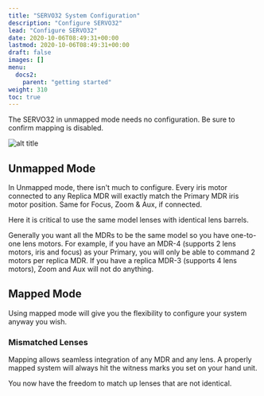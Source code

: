 ```yaml
---
title: "SERVO32 System Configuration"
description: "Configure SERVO32"
lead: "Configure SERVO32"
date: 2020-10-06T08:49:31+00:00
lastmod: 2020-10-06T08:49:31+00:00
draft: false
images: []
menu:
  docs2:
    parent: "getting started"
weight: 310
toc: true
---
```


The SERVO32 in unmapped mode needs no configuration. Be sure to confirm mapping is disabled.

<img src="/images/s32/s32overview.png" title="SERVO32 In Action" alt="alt title"/>

## Unmapped Mode

In Unmapped mode, there isn't much to configure. Every iris motor connected to any Replica MDR will exactly match the Primary MDR iris motor position. Same for Focus, Zoom & Aux, if connected.

Here it is critical to use the same model lenses with identical lens barrels.

Generally you want all the MDRs to be the same model so you have one-to-one lens motors. For example, if you have an MDR-4 (supports 2 lens motors, iris and focus) as your Primary, you will only be able to command 2 motors per replica MDR. If you have a replica MDR-3 (supports 4 lens motors), Zoom and Aux will not do anything.

## Mapped Mode

Using mapped mode will give you the flexibility to configure your system anyway you wish.

### Mismatched Lenses

Mapping allows seamless integration of any MDR and any lens. A properly mapped system will always hit the witness marks you set on your hand unit.

You now have the freedom to match up lenses that are not identical.
